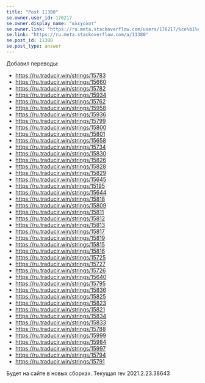 ```yaml
---
title: "Post 11380"
se.owner.user_id: 176217
se.owner.display_name: "αλεχολυτ"
se.owner.link: "https://ru.meta.stackoverflow.com/users/176217/%ce%b1%ce%bb%ce%b5%cf%87%ce%bf%ce%bb%cf%85%cf%84"
se.link: "https://ru.meta.stackoverflow.com/a/11380"
se.post_id: 11380
se.post_type: answer
---
```

<p>Добавил переводы:</p>
<ul>
<li><a href="https://ru.traducir.win/strings/15783" rel="nofollow noreferrer">https://ru.traducir.win/strings/15783</a></li>
<li><a href="https://ru.traducir.win/strings/15660" rel="nofollow noreferrer">https://ru.traducir.win/strings/15660</a></li>
<li><a href="https://ru.traducir.win/strings/15782" rel="nofollow noreferrer">https://ru.traducir.win/strings/15782</a></li>
<li><a href="https://ru.traducir.win/strings/15934" rel="nofollow noreferrer">https://ru.traducir.win/strings/15934</a></li>
<li><a href="https://ru.traducir.win/strings/15762" rel="nofollow noreferrer">https://ru.traducir.win/strings/15762</a></li>
<li><a href="https://ru.traducir.win/strings/15958" rel="nofollow noreferrer">https://ru.traducir.win/strings/15958</a></li>
<li><a href="https://ru.traducir.win/strings/15936" rel="nofollow noreferrer">https://ru.traducir.win/strings/15936</a></li>
<li><a href="https://ru.traducir.win/strings/15799" rel="nofollow noreferrer">https://ru.traducir.win/strings/15799</a></li>
<li><a href="https://ru.traducir.win/strings/15800" rel="nofollow noreferrer">https://ru.traducir.win/strings/15800</a></li>
<li><a href="https://ru.traducir.win/strings/15801" rel="nofollow noreferrer">https://ru.traducir.win/strings/15801</a></li>
<li><a href="https://ru.traducir.win/strings/15658" rel="nofollow noreferrer">https://ru.traducir.win/strings/15658</a></li>
<li><a href="https://ru.traducir.win/strings/15734" rel="nofollow noreferrer">https://ru.traducir.win/strings/15734</a></li>
<li><a href="https://ru.traducir.win/strings/15830" rel="nofollow noreferrer">https://ru.traducir.win/strings/15830</a></li>
<li><a href="https://ru.traducir.win/strings/15826" rel="nofollow noreferrer">https://ru.traducir.win/strings/15826</a></li>
<li><a href="https://ru.traducir.win/strings/15828" rel="nofollow noreferrer">https://ru.traducir.win/strings/15828</a></li>
<li><a href="https://ru.traducir.win/strings/15829" rel="nofollow noreferrer">https://ru.traducir.win/strings/15829</a></li>
<li><a href="https://ru.traducir.win/strings/15645" rel="nofollow noreferrer">https://ru.traducir.win/strings/15645</a></li>
<li><a href="https://ru.traducir.win/strings/15195" rel="nofollow noreferrer">https://ru.traducir.win/strings/15195</a></li>
<li><a href="https://ru.traducir.win/strings/15644" rel="nofollow noreferrer">https://ru.traducir.win/strings/15644</a></li>
<li><a href="https://ru.traducir.win/strings/15818" rel="nofollow noreferrer">https://ru.traducir.win/strings/15818</a></li>
<li><a href="https://ru.traducir.win/strings/15809" rel="nofollow noreferrer">https://ru.traducir.win/strings/15809</a></li>
<li><a href="https://ru.traducir.win/strings/15811" rel="nofollow noreferrer">https://ru.traducir.win/strings/15811</a></li>
<li><a href="https://ru.traducir.win/strings/15812" rel="nofollow noreferrer">https://ru.traducir.win/strings/15812</a></li>
<li><a href="https://ru.traducir.win/strings/15813" rel="nofollow noreferrer">https://ru.traducir.win/strings/15813</a></li>
<li><a href="https://ru.traducir.win/strings/15817" rel="nofollow noreferrer">https://ru.traducir.win/strings/15817</a></li>
<li><a href="https://ru.traducir.win/strings/15819" rel="nofollow noreferrer">https://ru.traducir.win/strings/15819</a></li>
<li><a href="https://ru.traducir.win/strings/15815" rel="nofollow noreferrer">https://ru.traducir.win/strings/15815</a></li>
<li><a href="https://ru.traducir.win/strings/15816" rel="nofollow noreferrer">https://ru.traducir.win/strings/15816</a></li>
<li><a href="https://ru.traducir.win/strings/15725" rel="nofollow noreferrer">https://ru.traducir.win/strings/15725</a></li>
<li><a href="https://ru.traducir.win/strings/15727" rel="nofollow noreferrer">https://ru.traducir.win/strings/15727</a></li>
<li><a href="https://ru.traducir.win/strings/15726" rel="nofollow noreferrer">https://ru.traducir.win/strings/15726</a></li>
<li><a href="https://ru.traducir.win/strings/15640" rel="nofollow noreferrer">https://ru.traducir.win/strings/15640</a></li>
<li><a href="https://ru.traducir.win/strings/15795" rel="nofollow noreferrer">https://ru.traducir.win/strings/15795</a></li>
<li><a href="https://ru.traducir.win/strings/15836" rel="nofollow noreferrer">https://ru.traducir.win/strings/15836</a></li>
<li><a href="https://ru.traducir.win/strings/15825" rel="nofollow noreferrer">https://ru.traducir.win/strings/15825</a></li>
<li><a href="https://ru.traducir.win/strings/15823" rel="nofollow noreferrer">https://ru.traducir.win/strings/15823</a></li>
<li><a href="https://ru.traducir.win/strings/15821" rel="nofollow noreferrer">https://ru.traducir.win/strings/15821</a></li>
<li><a href="https://ru.traducir.win/strings/15834" rel="nofollow noreferrer">https://ru.traducir.win/strings/15834</a></li>
<li><a href="https://ru.traducir.win/strings/15833" rel="nofollow noreferrer">https://ru.traducir.win/strings/15833</a></li>
<li><a href="https://ru.traducir.win/strings/15788" rel="nofollow noreferrer">https://ru.traducir.win/strings/15788</a></li>
<li><a href="https://ru.traducir.win/strings/15999" rel="nofollow noreferrer">https://ru.traducir.win/strings/15999</a></li>
<li><a href="https://ru.traducir.win/strings/15984" rel="nofollow noreferrer">https://ru.traducir.win/strings/15984</a></li>
<li><a href="https://ru.traducir.win/strings/15997" rel="nofollow noreferrer">https://ru.traducir.win/strings/15997</a></li>
<li><a href="https://ru.traducir.win/strings/15794" rel="nofollow noreferrer">https://ru.traducir.win/strings/15794</a></li>
<li><a href="https://ru.traducir.win/strings/15791" rel="nofollow noreferrer">https://ru.traducir.win/strings/15791</a></li>
</ul>
<p>Будет на сайте в новых сборках. Текущая  rev 2021.2.23.38643</p>
